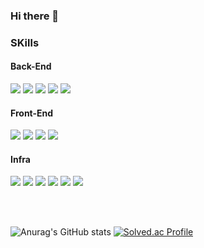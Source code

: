 ### Hi there 👋

<!--
**hongseungjae/hongseungjae** is a ✨ _special_ ✨ repository because its `README.md` (this file) appears on your GitHub profile.

Here are some ideas to get you started:

- 🔭 I’m currently working on ...
- 🌱 I’m currently learning ...
- 👯 I’m looking to collaborate on ...
- 🤔 I’m looking for help with ...
- 💬 Ask me about ...
- 📫 How to reach me: ...
- 😄 Pronouns: ...
- ⚡ Fun fact: ...
-->

### SKills
#### Back-End
<img src="https://img.shields.io/badge/springboot-6DB33F?style=?style=plastic&logo=springboot&logoColor=white"> <img src="https://img.shields.io/badge/JPA-59666C?style=plastic&logo=#59666C&logoColor=white"/>
<img src="https://img.shields.io/badge/mariaDB-003545?style=plastic&logo=mariaDB&logoColor=white">
<img src="https://img.shields.io/badge/websocket-010101?style=plastic&logo=socket.io&logoColor=white">
<img src="https://img.shields.io/badge/gradle-02303A?style=plastic&logo=gradle&logoColor=white">

#### Front-End
<img src="https://img.shields.io/badge/html5-E34F26?style=plastic&logo=html5&logoColor=white"> <img src="https://img.shields.io/badge/css-1572B6?style=plastic&logo=css3&logoColor=white">
<img src="https://img.shields.io/badge/javascript-F7DF1E?style=plastic&logo=javascript&logoColor=black">
<img src="https://img.shields.io/badge/bootstrap-7952B3?style=plastic&logo=bootstrap&logoColor=white">

#### Infra
<img src="https://img.shields.io/badge/aws-232F3E?style=plastic&logo=aws&logoColor=white"> <img src="https://img.shields.io/badge/Docker-2496ED?style=plastic&logo=Docker&logoColor=white"/>
<img src="https://img.shields.io/badge/apache tomcat-F8DC75?style=plastic&logo=apachetomcat&logoColor=white">
<img src="https://img.shields.io/badge/linux-FCC624?style=plastic&logo=linux&logoColor=black">
<img src="https://img.shields.io/badge/github-181717?style=plastic&logo=github&logoColor=white">
<img src="https://img.shields.io/badge/Jenkins-D24939?style=plastic&logo=Jenkins&logoColor=white">

</br>

</br>

![Anurag's GitHub stats](https://github-readme-stats.vercel.app/api?username=hongseungjae&show_icons=true&theme=radical)
[![Solved.ac Profile](http://mazassumnida.wtf/api/v2/generate_badge?boj=ghdtmdwo123)](https://solved.ac/ghdtmdwo123/)

